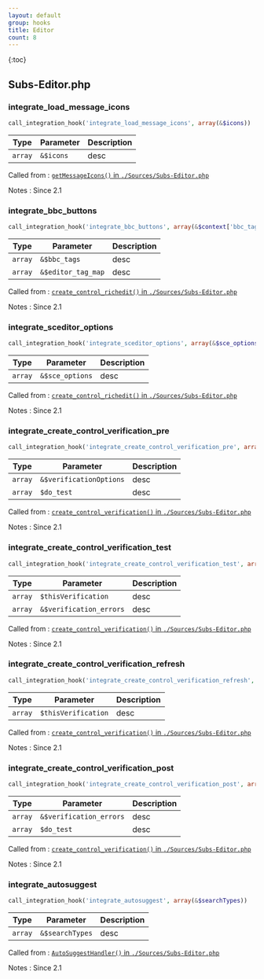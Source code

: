 ```yaml
---
layout: default
group: hooks
title: Editor
count: 8
---
```

{:toc}
## Subs-Editor.php
### integrate_load_message_icons

```php
call_integration_hook('integrate_load_message_icons', array(&$icons))
```

Type|Parameter|Description
---|---|---
`array`|`&$icons`|desc

Called from
: [`getMessageIcons()` in `./Sources/Subs-Editor.php`](../docs/subs-editor.html#getmessageicons)

Notes
: Since 2.1

### integrate_bbc_buttons

```php
call_integration_hook('integrate_bbc_buttons', array(&$context['bbc_tags'], &$editor_tag_map))
```

Type|Parameter|Description
---|---|---
`array`|`&$bbc_tags`|desc
`array`|`&$editor_tag_map`|desc

Called from
: [`create_control_richedit()` in `./Sources/Subs-Editor.php`](../docs/subs-editor.html#create_control_richedit)

Notes
: Since 2.1

### integrate_sceditor_options

```php
call_integration_hook('integrate_sceditor_options', array(&$sce_options))
```

Type|Parameter|Description
---|---|---
`array`|`&$sce_options`|desc

Called from
: [`create_control_richedit()` in `./Sources/Subs-Editor.php`](../docs/subs-editor.html#create_control_richedit)

Notes
: Since 2.1

### integrate_create_control_verification_pre

```php
call_integration_hook('integrate_create_control_verification_pre', array(&$verificationOptions, $do_test))
```

Type|Parameter|Description
---|---|---
`array`|`&$verificationOptions`|desc
`array`|`$do_test`|desc

Called from
: [`create_control_verification()` in `./Sources/Subs-Editor.php`](../docs/subs-editor.html#create_control_verification)

Notes
: Since 2.1

### integrate_create_control_verification_test

```php
call_integration_hook('integrate_create_control_verification_test', array($thisVerification, &$verification_errors))
```

Type|Parameter|Description
---|---|---
`array`|`$thisVerification`|desc
`array`|`&$verification_errors`|desc

Called from
: [`create_control_verification()` in `./Sources/Subs-Editor.php`](../docs/subs-editor.html#create_control_verification)

Notes
: Since 2.1

### integrate_create_control_verification_refresh

```php
call_integration_hook('integrate_create_control_verification_refresh', array($thisVerification))
```

Type|Parameter|Description
---|---|---
`array`|`$thisVerification`|desc

Called from
: [`create_control_verification()` in `./Sources/Subs-Editor.php`](../docs/subs-editor.html#create_control_verification)

Notes
: Since 2.1

### integrate_create_control_verification_post

```php
call_integration_hook('integrate_create_control_verification_post', array(&$verification_errors, $do_test))
```

Type|Parameter|Description
---|---|---
`array`|`&$verification_errors`|desc
`array`|`$do_test`|desc

Called from
: [`create_control_verification()` in `./Sources/Subs-Editor.php`](../docs/subs-editor.html#create_control_verification)

Notes
: Since 2.1

### integrate_autosuggest

```php
call_integration_hook('integrate_autosuggest', array(&$searchTypes))
```

Type|Parameter|Description
---|---|---
`array`|`&$searchTypes`|desc

Called from
: [`AutoSuggestHandler()` in `./Sources/Subs-Editor.php`](../docs/subs-editor.html#autosuggesthandler)

Notes
: Since 2.1

